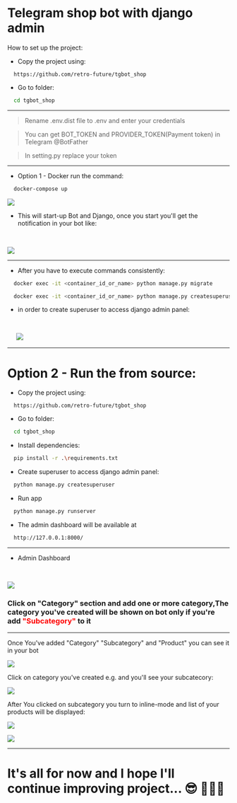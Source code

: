 # Telegram shop bot with django admin 


How to set up the project:
* Copy the project using:
```
  https://github.com/retro-future/tgbot_shop
```

* Go to folder:
```bash
  cd tgbot_shop 
```
---
> Rename .env.dist file to .env and enter your credentials

> You can get BOT_TOKEN and PROVIDER_TOKEN(Payment token) in Telegram @BotFather

> In setting.py replace your token
---

* Option 1 - Docker run the command:
```bash
  docker-compose up 
```
![](https://telegra.ph/file/e32b7b15a4ee03b938697.png)

* This will start-up Bot and Django, once you start you'll get the notification in your bot like:
<br/>

![](https://telegra.ph/file/d0377e40fd1263a50389d.png)

---

* After you have to execute commands consistently:
```bash
  docker exec -it <container_id_or_name> python manage.py migrate
```

```bash
  docker exec -it <container_id_or_name> python manage.py createsuperuser
```
* in order to create superuser to access django admin panel:
<br/>

&nbsp;&nbsp;&nbsp;&nbsp;&nbsp;![](https://telegra.ph/file/2347b88c6ff7b4ef2fa2a.png)

---

# Option 2 - Run the from source:
* Copy the project using:
```
  https://github.com/retro-future/tgbot_shop
```

* Go to folder:
```bash
  cd tgbot_shop 
```
* Install dependencies:
```bash
  pip install -r .\requirements.txt
```
* Create superuser to access django admin panel:
```bash
  python manage.py createsuperuser
```
* Run app
```bash
  python manage.py runserver
```

* The admin dashboard will be available at
```bash
  http://127.0.0.1:8000/
```
___

* Admin Dashboard

<br/>

 ![](https://telegra.ph/file/371fa9275f855df6f2675.png)

### Click on "Category" section and add one or more category,The category you've created will be shown on bot only if you're add <span style="color:red">"Subcategory"</span> to it

---

Once You've added "Category" "Subcategory" and "Product" you can see it in your bot 

![](https://telegra.ph/file/56651db3d2cda6d7786ef.png)

Click on category you've created e.g. and you'll see your subcatecory:

![](https://telegra.ph/file/3c9d1aa2adaf97fb23e7f.png)

After You clicked on subcategory you turn to inline-mode and list of your products will be displayed:

![](https://telegra.ph/file/a5c5f17a2ec1564efdc0a.png)

![](https://telegra.ph/file/e6f9dfb662bfd75eb926d.png)

---

# It's all for now and I hope I'll continue improving project... :sunglasses: :rocket::rocket::rocket:

 
